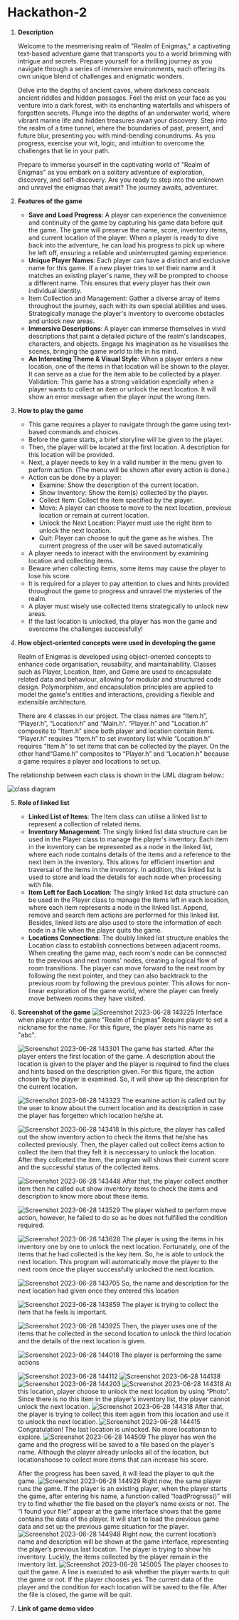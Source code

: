 # Hackathon-2
1. **Description**
   
   Welcome to the mesmerising realm of "Realm of Enigmas," a captivating text-based adventure game that transports you to a world brimming with intrigue and secrets. Prepare yourself for a thrilling journey as you navigate through a series of immersive environments, each offering its own unique blend of challenges and enigmatic wonders.
   
   Delve into the depths of ancient caves, where darkness conceals ancient riddles and hidden passages. Feel the mist on your face as you venture into a dark forest, with its enchanting waterfalls and whispers of forgotten secrets. Plunge into the depths of an underwater world, where vibrant marine life and hidden treasures await your discovery. Step into the realm of a time tunnel, where the boundaries of past, present, and future blur, presenting you with mind-bending conundrums. As you progress, exercise your wit, logic, and intuition to overcome the challenges that lie in your path.
   
   Prepare to immerse yourself in the captivating world of "Realm of Enigmas" as you embark on a solitary adventure of exploration, discovery, and self-discovery. Are you ready to step into the unknown and unravel the enigmas that await? The journey awaits, adventurer.


3. **Features of the game**
   - **Save and Load Progress**: A player can experience the convenience and continuity of the game by capturing his game data before quit the game. The game will preserve the name, score, inventory items, and current location of the player. When a player is ready to dive back into the adventure, he can load his progress to pick up where he left off, ensuring a reliable and uninterrupted gaming experience.
   - **Unique Player Names**: Each player can have a distinct and exclusive name for this game. If a new player tries to set their name and it matches an existing player's name, they will be prompted to choose a different name. This ensures that every player has their own individual identity.
   - Item Collection and Management: Gather a diverse array of items throughout the journey, each with its own special abilities and uses. Strategically manage the player's inventory to overcome obstacles and unlock new areas.
   - **Immersive Descriptions**: A player can immerse themselves in vivid descriptions that paint a detailed picture of the realm's landscapes, characters, and objects. Engage his imagination as he visualises the scenes, bringing the game world to life in his mind.
   - **An Interesting Theme & Visual Style**: When a player enters a new location, one of the items in that location will be shown to the player.  It can serve as a clue for the item able to be collected by a player. 
   Validation: This game has a strong validation especially when a player wants to collect an item or unlock the next location. It will show an error message when the player input the wrong item.


4. **How to play the game**
   - This game requires a player to navigate through the game using text-based commands and choices.
   - Before the game starts, a brief storyline will be given to the player.
   - Then, the player will be located at the first location. A description for this location will be provided.
   - Next, a player needs to key in a valid number in the menu given to perform action. (The menu will be shown after every action is done.)
   - Action can be done by a player:
      - Examine: Show the description of the current location.
      - Show Inventory: Show the item(s) collected by the player.
      - Collect Item: Collect the item specified by the player.
      - Move: A player can choose to move to the next location, previous location or remain at current location.
      - Unlock the Next Location: Player must use the right item to unlock the next location.
      - Quit: Player can choose to quit the game as he wishes. The current progress of the user will be saved automatically.
   - A player needs to interact with the environment by examining location and collecting items.
   - Beware when collecting items, some items may cause the player to lose his score.
   - It is required for a player to pay attention to clues and hints provided throughout the game to progress and unravel the mysteries of the realm.
   - A player must wisely use collected items strategically to unlock new areas.
   - If the last location is unlocked, tha player has won the game and overcome the challenges successfully!


5. **How object-oriented concepts were used in developing the game**
   
   Realm of Enigmas is developed using object-oriented concepts to enhance code organisation, reusability, and maintainability. Classes such as Player, Location, Item, and Game are used to encapsulate related data and behaviour, allowing for modular and structured code design. Polymorphism, and encapsulation principles are applied to model the game's entities and interactions, providing a flexible and extensible architecture. 
   
   There are 4 classes in our project. The class names are “Item.h”, “Player.h”, “Location.h” and “Main.h”. “Player.h” and “Location.h” composite to “Item.h” since both player and location contain items. “Player.h” requires “Item.h” to set inventory list while “Location.h” requires “Item.h” to set items that can be collected by the player. On the other hand“Game.h” composites to “Player.h” and “Location.h” because a game requires a player and locations to set up.

The relationship between each class is shown in the UML diagram below.:

![class diagram](https://github.com/ceeee33/Hackathon-2/assets/118290498/0e34ade2-1fcf-4741-96d2-37280e97368e)


5. **Role of linked list**
   - **Linked List of Items**: The Item class can utilise a linked list to represent a collection of related items.
   - **Inventory Management**: The singly linked list data structure can be used in the Player class to manage the player's inventory. Each item in the inventory can be represented as a node in the linked list, where each node contains details of the items and a reference to the next item in the inventory. This allows for efficient insertion and traversal of the items in the inventory. In addition, this linked list is used to store and load the details for each node when processing with file.
   - **Item Left for Each Location**:  The singly linked list data structure can be used in the Player class to manage the items left in each location, where each item represents a node in the linked list. Append, remove and search item actions are performed for this linked list. Besides, linked lists are also used to store the information of each node in a file when the player quits the game.
   - **Locations Connections**: The doubly linked list structure enables the Location class to establish connections between adjacent rooms. When creating the game map, each room's node can be connected to the previous and next rooms' nodes, creating a logical flow of room transitions. The player can move forward to the next room by following the next pointer, and they can also backtrack to the previous room by following the previous pointer. This allows for non-linear exploration of the game world, where the player can freely move between rooms they have visited.


6. **Screenshot of the game**
   ![Screenshot 2023-06-28 143225](https://github.com/ceeee33/Hackathon-2/assets/117928541/6d4ebf6c-66cb-415e-8d21-ea1c54f39ae1)
   Interface when player enter the game "Realm of Enigmas"
   Require player to set a nickname for the name. For this figure, the player sets his name as "abc".

   ![Screenshot 2023-06-28 143301](https://github.com/ceeee33/Hackathon-2/assets/117928541/74225afb-3616-4938-a95d-182262294dba)
   The game has started.
   After the player enters the first location of the game. A description about the location is given to the player and the player is required to find the clues and hints based on the description given.
   For this figure, the action chosen by the player is examined. So, it will show up the description for the current location.

   
   ![Screenshot 2023-06-28 143323](https://github.com/ceeee33/Hackathon-2/assets/117928541/6e45b801-2230-4a5a-8d0f-6b9d77a04c8c)
   The examine action is called out by the user to know about the current location and its description in case the player has forgetten which location he/she at.
   
   ![Screenshot 2023-06-28 143418](https://github.com/ceeee33/Hackathon-2/assets/117928541/4873e7e3-427a-47bf-ac52-d416ef12351b)
   In this picture, the player has called out the show inventory action to check the items that he/she has collected previously. Then, the player called out collect items action to collect the item that they felt it is neccessary to unlock the location. After they collceted the item, the program will shows their current score and the successful status of the collected items.
   
   ![Screenshot 2023-06-28 143448](https://github.com/ceeee33/Hackathon-2/assets/117928541/a1aa49ab-a8dc-4300-add3-b82803b7c01d)
   After that, the player collect another item then he called out show inventory items to check the items and description to know more about these items. 
   
   ![Screenshot 2023-06-28 143529](https://github.com/ceeee33/Hackathon-2/assets/117928541/ffd5e10c-6bfc-4e13-a423-be0b51473e14)
   The player wished to perform move action, however, he failed to do so as he does not fulfilled the condition required.
   
   ![Screenshot 2023-06-28 143628](https://github.com/ceeee33/Hackathon-2/assets/117928541/25a0d8dd-9ee5-4ad5-912b-76d39276d54d)
   The player is using the items in his inventory one by one to unlock the next location. Fortunately, one of the items that he had collected is the key item. So, he is able to unlock the next location. This program will automatically move the player to the next room once the player successfully unlocked the next location.

   ![Screenshot 2023-06-28 143705](https://github.com/ceeee33/Hackathon-2/assets/117928541/8fa24305-50b3-492b-8364-b470f581704b)
   So, the name and description for the next location had given once they entered this location

   ![Screenshot 2023-06-28 143859](https://github.com/ceeee33/Hackathon-2/assets/117928541/39e0e08d-434b-4814-b5d0-ae10758eb639)
   The player is trying to collect the item that he feels is important.
   
   ![Screenshot 2023-06-28 143925](https://github.com/ceeee33/Hackathon-2/assets/117928541/47791575-063e-4c15-a29c-2d9b96f2ff40)
   Then, the player uses one of the items that he collected in the second location to unlock the third location and the details of the next location is given.

   ![Screenshot 2023-06-28 144018](https://github.com/ceeee33/Hackathon-2/assets/117928541/b65e1248-1664-4094-ae1c-1a393ea933c4)
   The player is performing the same actions

   ![Screenshot 2023-06-28 144112](https://github.com/ceeee33/Hackathon-2/assets/117928541/c25e1d5f-28b4-4cb0-8e89-7b740bef94f2)
   ![Screenshot 2023-06-28 144138](https://github.com/ceeee33/Hackathon-2/assets/117928541/44e30065-9803-4cdd-9834-d33beb091d2d)
   ![Screenshot 2023-06-28 144203](https://github.com/ceeee33/Hackathon-2/assets/117928541/ada5b417-910f-4cb5-ba7d-3b1042254357)
   ![Screenshot 2023-06-28 144318](https://github.com/ceeee33/Hackathon-2/assets/117928541/68097d9a-dc9e-4b3f-90a7-1bf4cf77525c)
   At this location, player choose to unlock the next location by using “Photo”. Since there is no this item in the player’s inventory list, the player cannot unlock the next location.
   ![Screenshot 2023-06-28 144318](https://github.com/ceeee33/Hackathon-2/assets/117928541/aa055d09-696d-4739-ae43-b1b1a4beffad)
    After that, the player is trying to collect this item again from this location and use it to unlock the next location.
   ![Screenshot 2023-06-28 144415](https://github.com/ceeee33/Hackathon-2/assets/117928541/167cc8b1-419e-4b81-abcf-7383d9956bac)
     Congratulation! The last location is unlocked. No more locationsn to explore.
   ![Screenshot 2023-06-28 144509](https://github.com/ceeee33/Hackathon-2/assets/117928541/361460a8-2a7b-4e9e-905e-7fdcb9be9a37)
The player has won the game and the progress will be saved to a file based on the player's name. Although the player already unlocks all of the location, but locationshoose to collect more items that can increase his score.

   After the progress has been saved, it will lead the player to quit the game.
   ![Screenshot 2023-06-28 144929](https://github.com/ceeee33/Hackathon-2/assets/117928541/e2895452-cf71-4316-aa6c-15a172e5773a)
   Right now, the same player runs the game. If the player is an existing player, when the player starts the game, after entering his name, a function called “loadProgress()” will try to find whether the file based on the player’s name exists or not. The “I found your file!” appear at the game interface shows that the game contains the data of the player. It will start to load the previous game data and set up the previous game situation for the player.
   ![Screenshot 2023-06-28 144948](https://github.com/ceeee33/Hackathon-2/assets/117928541/b1d3c3c5-4728-44df-8b5b-fec8d39bdebb)
   Right now, the current location’s name and description will be shown at the game interface, representing the player’s previous last location. The player is trying to show his inventory. Luckily, the items collected by the player remain in the inventory list.
   ![Screenshot 2023-06-28 145005](https://github.com/ceeee33/Hackathon-2/assets/117928541/7847c49d-fddc-4bc7-b6df-c2ae1f653c3b)
   The player chooses to quit the game. A line is executed to ask whether the player wants to quit the game or not. If the player chooses yes. The current data of the player and the condition for each location will be saved to the file. After the file is closed, the game will be quit.
   


8. **Link of game demo video**

